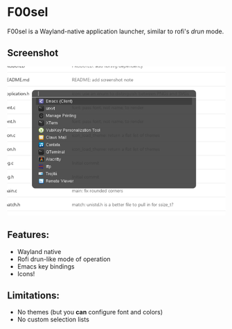 # F00sel

F00sel is a Wayland-native application launcher, similar to rofi's
_drun_ mode.


## Screenshot

![Screenshot](doc/screenshot.png)


## Features:

- Wayland native
- Rofi drun-like mode of operation
- Emacs key bindings
- Icons!


## Limitations:

- No themes (but you **can** configure font and colors)
- No custom selection lists
